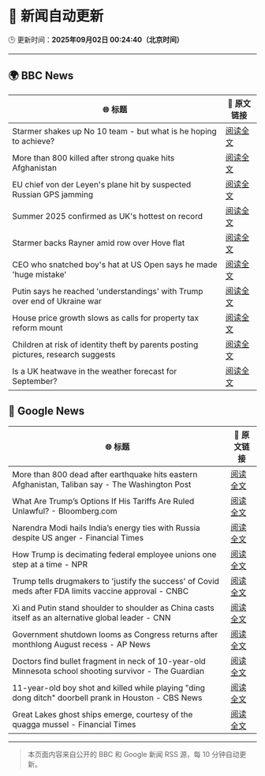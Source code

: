 # 🧠 新闻自动更新

🕒 更新时间：**2025年09月02日 00:24:40（北京时间）**

---

## 🌍 BBC News

| 🌐 标题 | 🔗 原文链接 |
|--------|-------------|
| Starmer shakes up No 10 team - but what is he hoping to achieve? | [阅读全文](https://www.bbc.com/news/articles/cd0d195md5eo?at_medium=RSS&at_campaign=rss) |
| More than 800 killed after strong quake hits Afghanistan | [阅读全文](https://www.bbc.com/news/articles/c3ezgy1zlvwo?at_medium=RSS&at_campaign=rss) |
| EU chief von der Leyen's plane hit by suspected Russian GPS jamming | [阅读全文](https://www.bbc.com/news/articles/c9d07z1439zo?at_medium=RSS&at_campaign=rss) |
| Summer 2025 confirmed as UK's hottest on record | [阅读全文](https://www.bbc.com/weather/articles/c1kz18d3wjro?at_medium=RSS&at_campaign=rss) |
| Starmer backs Rayner amid row over Hove flat | [阅读全文](https://www.bbc.com/news/articles/cy850l982v0o?at_medium=RSS&at_campaign=rss) |
| CEO who snatched boy's hat at US Open says he made 'huge mistake' | [阅读全文](https://www.bbc.com/news/articles/ce93klk0jpzo?at_medium=RSS&at_campaign=rss) |
| Putin says he reached 'understandings' with Trump over end of Ukraine war | [阅读全文](https://www.bbc.com/news/articles/c0qljy44553o?at_medium=RSS&at_campaign=rss) |
| House price growth slows as calls for property tax reform mount | [阅读全文](https://www.bbc.com/news/articles/cdrk1411ygdo?at_medium=RSS&at_campaign=rss) |
| Children at risk of identity theft by parents posting pictures, research suggests | [阅读全文](https://www.bbc.com/news/articles/c8904njvy03o?at_medium=RSS&at_campaign=rss) |
| Is a UK heatwave in the weather forecast for September? | [阅读全文](https://www.bbc.com/weather/articles/c8jp4dm2mv2o?at_medium=RSS&at_campaign=rss) |

## 📰 Google News

| 🌐 标题 | 🔗 原文链接 |
|--------|-------------|
| More than 800 dead after earthquake hits eastern Afghanistan, Taliban say - The Washington Post | [阅读全文](https://news.google.com/rss/articles/CBMiigFBVV95cUxNdml0NTAyWWJMMEpwaW5sMk40MGM0ZDN4RTU0MnM0U0lPc0JhLW1TcnRuZXJyRG91ekdyWGZycUlsNWgzdHJuWG55RUNNVEFBYkhZXy10MzJSVjVDREd3LWlubmRVbFhkbUVwUmRWazFOVWVkN3B6b1JVSkVNWWlPc1ZNeVltQU42T3c?oc=5) |
| What Are Trump’s Options If His Tariffs Are Ruled Unlawful? - Bloomberg.com | [阅读全文](https://news.google.com/rss/articles/CBMisgFBVV95cUxNalRuNUxmZXZnZkpISmtOdGRlcGFUQ0ZQSG84S0dVVWdDZXozeDYzdi0wLTJsaFpqZUo5cHhneFlTbkRRT2xxdkxRcV9VdHFOX19aaXgyWG1mYWhFTUpPLUp6UVE2TnZsV2hiUUs2MDhrZFZBQ1d5LUxzNFphUVVDZ3JfQUlfdS1qUVBwcFQ0a1lfajVIX1J0ZVczMXJjYnRPZ1FCb0dIXzlUMWlBeEVHb2VR?oc=5) |
| Narendra Modi hails India’s energy ties with Russia despite US anger - Financial Times | [阅读全文](https://news.google.com/rss/articles/CBMicEFVX3lxTE1GV3ZuNkVBRnJNdkttZkJIbkJMQ2JmSFFEd0VFT29wVWxfOWk3cXYwMExBX1dsTTZjUXNpLUZlaHgyVzRjR0RCa1FodElxMGwtOGRHX2I2UHl4LXBGdDk5Yk95dXd2VkJiTDBXcnJKdHQ?oc=5) |
| How Trump is decimating federal employee unions one step at a time - NPR | [阅读全文](https://news.google.com/rss/articles/CBMiigFBVV95cUxNZUdZSml1SFpIdHJnbmUwalJqZFJaYmRaaFYtMUlibWo5dDM1QkNXVFJIMTlWdzNud29Bd2dCY0x2QVdoU2ZDczVvd3M1dUdybG1ZemNBMm5TbXdodHB4SklRYXJzSnFOVkNrbEFPZFBJcUhOX3ZVTWtGXzY1MWxFU2RyX1hYamFYZUE?oc=5) |
| Trump tells drugmakers to 'justify the success' of Covid meds after FDA limits vaccine approval - CNBC | [阅读全文](https://news.google.com/rss/articles/CBMic0FVX3lxTE1BOWxHYXc5am43QVo2VmxydWN1Q3lfYUlWMWdxQnRsSVRCMEVBdDB3OVdBM0VmWHpKdEw3N3JDd1BTWVpvbWM0b3Exam5FQmxxWFUzaUFRM016dUt3WmR6Z3VRdU51WkFtZ2Y5Y1NmUnlfaTDSAXhBVV95cUxNTmg1RjNpZEc4eVpIUmNPeC1oaHZLUUdMZXJ0SE9Ndmw2U3BQYmFkLTdrSjZocEp2UW9rQWxwTjdJUGNkM2Q1V1NpdldWcEF3RUpKcElHQnJVTHpuWGk4OWJmVWh4UmpLMHVmTFVCOHFiTHRnSnpNOVU?oc=5) |
| Xi and Putin stand shoulder to shoulder as China casts itself as an alternative global leader - CNN | [阅读全文](https://news.google.com/rss/articles/CBMifkFVX3lxTFB0d2NLNVZxY0xnM1lLeF9JWlZ6enMzeFFQa1E1TUFJbFIySXJ2eHM5eWlZSHFsSnFrREpkMjNwV1YzNTJ1R1VFdG9KOVdnMHd0QXZ4akw4d1pJUlhMWXR0NjdPRjhoYmdMbHBxQk5rbU9qU1JYLVRNMkdhMHlrZw?oc=5) |
| Government shutdown looms as Congress returns after monthlong August recess - AP News | [阅读全文](https://news.google.com/rss/articles/CBMingFBVV95cUxQYWhlNENqeVJwUUdoUFNkZEpzSjZSdzZManFVSHBiTnFBYkhvT25LU1o1aV82S0dzTE90cl9NSW9YZEZETjhNdElDZTZ6Q3hKTjlZUVVQZUxCdDREbXhQSFpCdHR5SHV3MDB0cUdWbjNLc3UtQ2VUbDg3NllET0c0cVFJVmxFX09CbkhwUV9uazlQeFZneFdNcGluYml3QQ?oc=5) |
| Doctors find bullet fragment in neck of 10-year-old Minnesota school shooting survivor - The Guardian | [阅读全文](https://news.google.com/rss/articles/CBMipAFBVV95cUxOVlJXVHNMbG5XelFlYTMxeHlzZ3FoeU9WS3dfRXBQWlpxVzVlZVZLbW5DOHF0MTNyQWRZLWNsc3BLd1NUemJuSERtV3ljaC0xRXVYOTFVSkVDaVVHczJ3dXhocndvZlhOWnEyTXduazJRTXNDSWQzNTNWM3QxY2xKaXVaZEgzVUhodzdhWl9IdTlYSFoxQm5WVnZEZkxaM00xdTVkTw?oc=5) |
| 11-year-old boy shot and killed while playing "ding dong ditch" doorbell prank in Houston - CBS News | [阅读全文](https://news.google.com/rss/articles/CBMipwFBVV95cUxPY3RfWmlzT293YldIMFBLZUwtUFJLb2tUTUcwTVZVdWdfTG1ZRnA0QlJEakFSYWtjVWhZM0NjZHNQNnp3Rl9TdHJzVWtPS1p3ZW5selJLTy1QNE5JMmNFMXJXQTJ1dHpmNHpyVWRBWGpPRDc4bjJjdzlNS2xJMmtsQVZXRFNNODNQXzdEZEd0U0cyb3g0WUo5UFRuV2RWU0IxeXVoY3ByNNIBrAFBVV95cUxOV3BTMkN2anBGUGNheER5ajF5bG14dmFIeWdtQXA0WjlsRkJkTERvdWlqaTBObkhubE96bGgwOW5seGtCVnZqQ21tallCZHRkUC0xUGFubGk2d3RSUTRvTFhGMXcteDZkbTNhTG9FZzM4NzlTQzhpaW45WVJ2VEdOUkVsT29KS01Xd1hhRjV2X2czWllQY0ZHQi0tel9JUkEwMmJxZkY2dHlsYzdx?oc=5) |
| Great Lakes ghost ships emerge, courtesy of the quagga mussel - Financial Times | [阅读全文](https://news.google.com/rss/articles/CBMicEFVX3lxTE5TRTFpdmlHWDlFN0lieGRfSDI5MVlJdlVPU3BjaDhEVXZaU0s1QTYwVlNSMUFPNDZFZGhxRFd1OWZxWEoxSkd4dkdwQUhoa2hSVUs1cFJJLTd2QjFkMExNT1dzMkRnQnRIRHltSUpfN1E?oc=5) |

---
> 本页面内容来自公开的 BBC 和 Google 新闻 RSS 源，每 10 分钟自动更新。